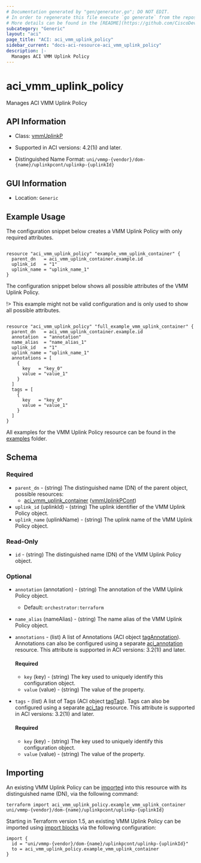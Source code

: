 ```yaml
---
# Documentation generated by "gen/generator.go"; DO NOT EDIT.
# In order to regenerate this file execute `go generate` from the repository root.
# More details can be found in the [README](https://github.com/CiscoDevNet/terraform-provider-aci/blob/master/README.md).
subcategory: "Generic"
layout: "aci"
page_title: "ACI: aci_vmm_uplink_policy"
sidebar_current: "docs-aci-resource-aci_vmm_uplink_policy"
description: |-
  Manages ACI VMM Uplink Policy
---
```


# aci_vmm_uplink_policy #

Manages ACI VMM Uplink Policy



## API Information ##

* Class: [vmmUplinkP](https://pubhub.devnetcloud.com/media/model-doc-latest/docs/app/index.html#/objects/vmmUplinkP/overview)

* Supported in ACI versions: 4.2(1i) and later.

* Distinguished Name Format: `uni/vmmp-{vendor}/dom-{name}/uplinkpcont/uplinkp-{uplinkId}`

## GUI Information ##

* Location: `Generic`

## Example Usage ##

The configuration snippet below creates a VMM Uplink Policy with only required attributes.

```hcl

resource "aci_vmm_uplink_policy" "example_vmm_uplink_container" {
  parent_dn   = aci_vmm_uplink_container.example.id
  uplink_id   = "1"
  uplink_name = "uplink_name_1"
}

```
The configuration snippet below shows all possible attributes of the VMM Uplink Policy.

!> This example might not be valid configuration and is only used to show all possible attributes.

```hcl

resource "aci_vmm_uplink_policy" "full_example_vmm_uplink_container" {
  parent_dn   = aci_vmm_uplink_container.example.id
  annotation  = "annotation"
  name_alias  = "name_alias_1"
  uplink_id   = "1"
  uplink_name = "uplink_name_1"
  annotations = [
    {
      key   = "key_0"
      value = "value_1"
    }
  ]
  tags = [
    {
      key   = "key_0"
      value = "value_1"
    }
  ]
}

```

All examples for the VMM Uplink Policy resource can be found in the [examples](https://github.com/CiscoDevNet/terraform-provider-aci/tree/master/examples/resources/aci_vmm_uplink_policy) folder.

## Schema ##

### Required ###

* `parent_dn` - (string) The distinguished name (DN) of the parent object, possible resources:
  - [aci_vmm_uplink_container](https://registry.terraform.io/providers/CiscoDevNet/aci/latest/docs/resources/vmm_uplink_container) ([vmmUplinkPCont](https://pubhub.devnetcloud.com/media/model-doc-latest/docs/app/index.html#/objects/vmmUplinkPCont/overview))
* `uplink_id` (uplinkId) - (string) The uplink identifier of the VMM Uplink Policy object.
* `uplink_name` (uplinkName) - (string) The uplink name of the VMM Uplink Policy object.

### Read-Only ###

* `id` - (string) The distinguished name (DN) of the VMM Uplink Policy object.

### Optional ###

* `annotation` (annotation) - (string) The annotation of the VMM Uplink Policy object.
  - Default: `orchestrator:terraform`
* `name_alias` (nameAlias) - (string) The name alias of the VMM Uplink Policy object.
* `annotations` - (list) A list of Annotations (ACI object [tagAnnotation](https://pubhub.devnetcloud.com/media/model-doc-latest/docs/app/index.html#/objects/tagAnnotation/overview)). Annotations can also be configured using a separate [aci_annotation](https://registry.terraform.io/providers/CiscoDevNet/aci/latest/docs/resources/annotation) resource. This attribute is supported in ACI versions: 3.2(1l) and later.
  #### Required ####
  
    * `key` (key) - (string) The key used to uniquely identify this configuration object.
    * `value` (value) - (string) The value of the property.
* `tags` - (list) A list of Tags (ACI object [tagTag](https://pubhub.devnetcloud.com/media/model-doc-latest/docs/app/index.html#/objects/tagTag/overview)). Tags can also be configured using a separate [aci_tag](https://registry.terraform.io/providers/CiscoDevNet/aci/latest/docs/resources/tag) resource. This attribute is supported in ACI versions: 3.2(1l) and later.
  #### Required ####
  
    * `key` (key) - (string) The key used to uniquely identify this configuration object.
    * `value` (value) - (string) The value of the property.

## Importing

An existing VMM Uplink Policy can be [imported](https://www.terraform.io/docs/import/index.html) into this resource with its distinguished name (DN), via the following command:

```
terraform import aci_vmm_uplink_policy.example_vmm_uplink_container uni/vmmp-{vendor}/dom-{name}/uplinkpcont/uplinkp-{uplinkId}
```

Starting in Terraform version 1.5, an existing VMM Uplink Policy can be imported
using [import blocks](https://developer.hashicorp.com/terraform/language/import) via the following configuration:

```
import {
  id = "uni/vmmp-{vendor}/dom-{name}/uplinkpcont/uplinkp-{uplinkId}"
  to = aci_vmm_uplink_policy.example_vmm_uplink_container
}
```
